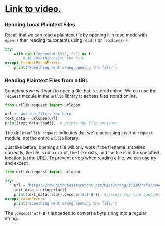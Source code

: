 # [Link to video.](https://www.youtube.com/watch?v=lSs7K-3wROY&list=PLVD25niNi0BkMe4nxXTL4vFED06M6ccpg)

### Reading Local Plaintext Files

Recall that we can read a plaintext file by opening it in read mode with `open()` then reading its contents using `read()` or `readlines()`.  

```python
try:
    with open("document.txt", "r") as f:
        # do something with the file
except FileNotFoundError:
    print("Something went wrong opening the file.")
```

### Reading Plaintext Files from a URL

Sometimes we will want to open a file that is stored online. We can use the `request` module in the `urllib` library to access files stored online.

```python
from urllib.request import urlopen

url = "put the file's URL here"
text_data = urlopen(url)
print(text_data.read())  # prints the file contents
```

The dot in `urllib.request` indicates that we're accessing just the `request` module, not the entire `urllib` library.

Just like before, opening a file will only work if the filename is spelled correctly, the file is not corrupt, the file exists, and the file is in the specified location (at the URL). To prevent errors when reading a file, we can use try and except.

```python
from urllib.request import urlopen

try:
    url = "https://raw.githubusercontent.com/MissStrong/ICS3U/refs/heads/main/Miscellaneous/Shakespeare/hamlet.txt"
    text_data = urlopen(url)
    print(text_data.read().decode('utf-8'))  # prints the file contents
except ValueError:
    print("Something went wrong opening the file.")
```

The `.decode('utf-8')` is needed to convert a byte string into a regular string.
